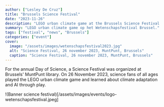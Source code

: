 ```yaml
---
author: ["Lesley De Cruz"]
title: "Brussels Science Festival"
date: "2023-11-26"
description: "LEGO urban climate game at the Brussels Science Festival."
summary: "LEGO urban climate game op het Wetenschapsfestival Brussel."
tags: ["festival", "news", "Brussels"]
categories: ["event"]
cover:
  image: "/assets/images/wetenschapsfestival2023.jpg"
  alt: "Science Festival, 26 november 2023, MuntPunt, Brussels"
  caption: "Science Festival, 26 november 2023, MuntPunt, Brussels"
---
```


For the annual Day of Science, a Science Festival was organized at Brussels' MuntPunt library. On 26 November 2023, science fans of all ages played the LEGO urban climate game and learned about climate adaptation and AI through play.

!(Banner science festival)[/assets/images/events/logo-wetenschapsfestival.jpeg]
